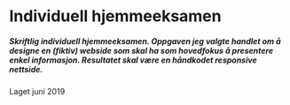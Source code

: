 # Individuell hjemmeeksamen 

##### Skriftlig individuell hjemmeeksamen. Oppgaven jeg valgte handlet om å designe en (fiktiv) webside som skal ha som hovedfokus å presentere enkel informasjon. Resultatet skal være en håndkodet responsive nettside.

Laget juni 2019
